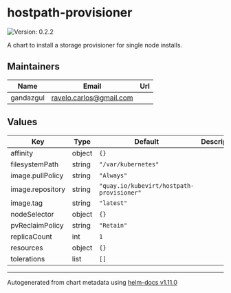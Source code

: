 # hostpath-provisioner

![Version: 0.2.2](https://img.shields.io/badge/Version-0.2.2-informational?style=flat-square)

A chart to install a storage provisioner for single node installs.

## Maintainers

| Name | Email | Url |
| ---- | ------ | --- |
| gandazgul | <ravelo.carlos@gmail.com> |  |

## Values

| Key | Type | Default | Description |
|-----|------|---------|-------------|
| affinity | object | `{}` |  |
| filesystemPath | string | `"/var/kubernetes"` |  |
| image.pullPolicy | string | `"Always"` |  |
| image.repository | string | `"quay.io/kubevirt/hostpath-provisioner"` |  |
| image.tag | string | `"latest"` |  |
| nodeSelector | object | `{}` |  |
| pvReclaimPolicy | string | `"Retain"` |  |
| replicaCount | int | `1` |  |
| resources | object | `{}` |  |
| tolerations | list | `[]` |  |

----------------------------------------------
Autogenerated from chart metadata using [helm-docs v1.11.0](https://github.com/norwoodj/helm-docs/releases/v1.11.0)
